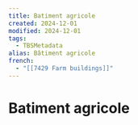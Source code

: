 ```yaml
---
title: Batiment agricole
created: 2024-12-01
modified: 2024-12-01
tags:
  - TBSMetadata
alias: Bâtiment agricole
french:
  - "[[7429 Farm buildings]]"
---
```

# Batiment agricole
